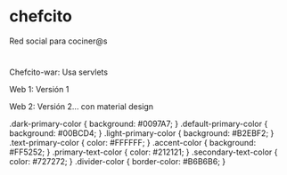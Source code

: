 # chefcito
Red social para cociner@s

#
Chefcito-war: Usa servlets

Web 1: Versión 1

Web 2: Versión 2... con material design

.dark-primary-color    { background: #0097A7; }
.default-primary-color { background: #00BCD4; }
.light-primary-color   { background: #B2EBF2; }
.text-primary-color    { color: #FFFFFF; }
.accent-color          { background: #FF5252; }
.primary-text-color    { color: #212121; }
.secondary-text-color  { color: #727272; }
.divider-color         { border-color: #B6B6B6; }
